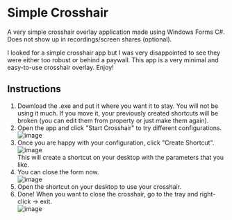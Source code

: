 # Simple Crosshair
A very simple crosshair overlay application made using Windows Forms C#. Does not show up in recordings/screen shares (optional).

I looked for a simple crosshair app but I was very disappointed to see they were either too robust or behind a paywall. This app is a very minimal and easy-to-use crosshair overlay. Enjoy!

## Instructions ##
1) Download the .exe and put it where you want it to stay. You will not be using it much. If you move it, your previously created shortcuts will be broken (you can edit them from property or just make them again).  
2) Open the app and click "Start Crosshair" to try different configurations.  
![image](https://github.com/mesrefoglu/Crosshair/assets/55411325/d9c31f2d-c659-435a-9322-9bdee9836519)  
3) Once you are happy with your configuration, click "Create Shortcut".  
![image](https://github.com/mesrefoglu/Crosshair/assets/55411325/734f7074-7fe2-4b56-9597-f3c7ffd4938e)  
This will create a shortcut on your desktop with the parameters that you like.  
4) You can close the form now.  
![image](https://github.com/mesrefoglu/Crosshair/assets/55411325/73fdd228-d454-4265-ad85-07ce88b96833)  
5) Open the shortcut on your desktop to use your crosshair.  
6) Done! When you want to close the crosshair, go to the tray and right-click -> exit.  
![image](https://github.com/mesrefoglu/Crosshair/assets/55411325/f1627075-b483-4719-8fdc-0083ba2ee9fc)
